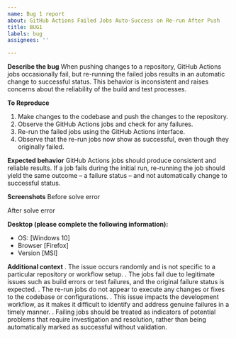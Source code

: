 ```yaml
---
name: Bug 1 report
about: GitHub Actions Failed Jobs Auto-Success on Re-run After Push
title: BUG1
labels: bug
assignees: ''

---
```


**Describe the bug**
When pushing changes to a repository, GitHub Actions jobs occasionally fail, but re-running the failed jobs results in an automatic change to successful status. This behavior is inconsistent and raises concerns about the reliability of the build and test processes.

**To Reproduce**

1. Make changes to the codebase and push the changes to the repository.
2. Observe the GitHub Actions jobs and check for any failures.
3. Re-run the failed jobs using the GitHub Actions interface.
4. Observe that the re-run jobs now show as successful, even though they originally failed.

**Expected behavior**
GitHub Actions jobs should produce consistent and reliable results. If a job fails during the initial run, re-running the job should yield the same outcome – a failure status – and not automatically change to successful status.

**Screenshots**
Before solve error

After solve error

**Desktop (please complete the following information):**
 - OS: [Windows 10]
 - Browser [Firefox]
 - Version [MSI]

**Additional context**
  .  The issue occurs randomly and is not specific to a particular repository or workflow setup.
  . The jobs fail due to legitimate issues such as build errors or test failures, and the original failure status is expected.
  .  The re-run jobs do not appear to execute any changes or fixes to the codebase or configurations.
  .  This issue impacts the development workflow, as it makes it difficult to identify and address genuine failures in a timely manner.
  .  Failing jobs should be treated as indicators of potential problems that require investigation and resolution, rather than being automatically marked as successful without validation.

